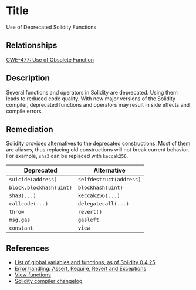 # Title 
Use of Deprecated Solidity Functions

## Relationships
[CWE-477: Use of Obsolete Function](https://cwe.mitre.org/data/definitions/477.html)

## Description 

Several functions and operators in Solidity are deprecated. Using them leads to reduced code quality. With new major versions of the Solidity compiler, deprecated functions and operators may result in side effects and compile errors.

## Remediation

Solidity provides alternatives to the deprecated constructions. Most of them are aliases, thus replacing old constructions will not break current behavior. For example, `sha3` can be replaced with `keccak256`.

| Deprecated              | Alternative             |
|-------------------------|-------------------------|
| `suicide(address)`      | `selfdestruct(address)` |
| `block.blockhash(uint)` | `blockhash(uint)`       |
| `sha3(...)`             | `keccak256(...)`        |
| `callcode(...)`         | `delegatecall(...)`     |
| `throw`                 | `revert()`              |
| `msg.gas`               | `gasleft`               |
| `constant`              | `view`                  |

## References 

* [List of global variables and functions, as of Solidity 0.4.25](https://solidity.readthedocs.io/en/v0.4.25/miscellaneous.html#global-variables)
* [Error handling: Assert, Require, Revert and Exceptions](https://solidity.readthedocs.io/en/v0.4.25/control-structures.html#error-handling-assert-require-revert-and-exceptions)
* [View functions](https://solidity.readthedocs.io/en/v0.4.25/contracts.html#view-functions)
* [Solidity compiler changelog](https://github.com/ethereum/solidity/releases)
